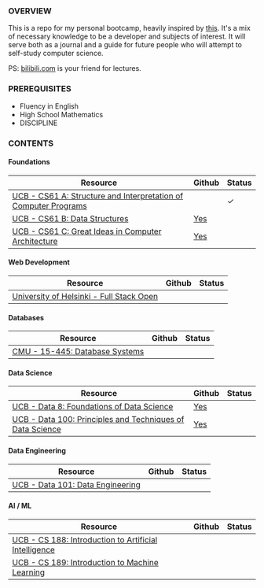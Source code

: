 ### OVERVIEW

This is a repo for my personal bootcamp, heavily inspired by [this](https://www.reddit.com/r/learnprogramming/comments/ortnef/a_super_harsh_guide_to_learning_computer_science/). It's a mix of necessary knowledge to be a developer and subjects of interest. It will serve both as a journal and a guide for future people who will attempt to self-study computer science.

PS: [bilibili.com](https://www.bilibili.com/) is your friend for lectures.

### PREREQUISITES

- Fluency in English
- High School Mathematics
- DISCIPLINE

### CONTENTS

#### Foundations

|Resource|Github|Status|
|---|---|---|
|[UCB - CS61 A: Structure and Interpretation of Computer Programs](https://cs61a.org/)||✓|
|[UCB - CS61 B: Data Structures](https://sp21.datastructur.es/)|[Yes](https://github.com/orgs/Berkeley-CS61B/repositories)||
|[UCB - CS61 C: Great Ideas in Computer Architecture](https://cs61c.org/fa22/)|[Yes](https://github.com/orgs/61c-teach/repositories)||

#### Web Development

|Resource|Github|Status|
|---|---|---|
|[University of Helsinki - Full Stack Open](https://fullstackopen.com/en/)|||

#### Databases

|Resource|Github|Status|
|---|---|---|
|[CMU - 15-445: Database Systems](https://15445.courses.cs.cmu.edu/fall2022/)|||

#### Data Science

|Resource|Github|Status|
|---|---|---|
|[UCB - Data 8: Foundations of Data Science](http://data8.org/fa22/)|[Yes](https://github.com/orgs/data-8/repositories) ||
|[UCB - Data 100: Principles and Techniques of Data Science](https://ds100.org/sp22/)|[Yes](https://github.com/orgs/DS-100/repositories)||

#### Data Engineering

|Resource|Github|Status|
|---|---|---|
|[UCB - Data 101: Data Engineering](https://data101.org/)|||

#### AI / ML

|Resource|Github|Status|
|---|---|---|
|[UCB - CS 188: Introduction to Artificial Intelligence](https://inst.eecs.berkeley.edu/~cs188/fa22/)|||
|[UCB - CS 189: Introduction to Machine Learning](https://people.eecs.berkeley.edu/~jrs/189/)
